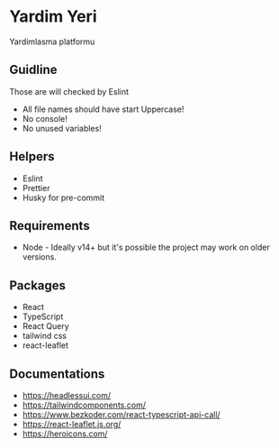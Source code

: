 # Yardim Yeri

Yardimlasma platformu

## Guidline

Those are will checked by Eslint

- All file names should have start Uppercase!
- No console!
- No unused variables!

## Helpers

- Eslint
- Prettier
- Husky for pre-commit

## Requirements

- Node - Ideally v14+ but it's possible the project may work on older versions.

## Packages

- React
- TypeScript
- React Query
- tailwind css
- react-leaflet

## Documentations

- https://headlessui.com/
- https://tailwindcomponents.com/
- https://www.bezkoder.com/react-typescript-api-call/
- https://react-leaflet.js.org/
- https://heroicons.com/

